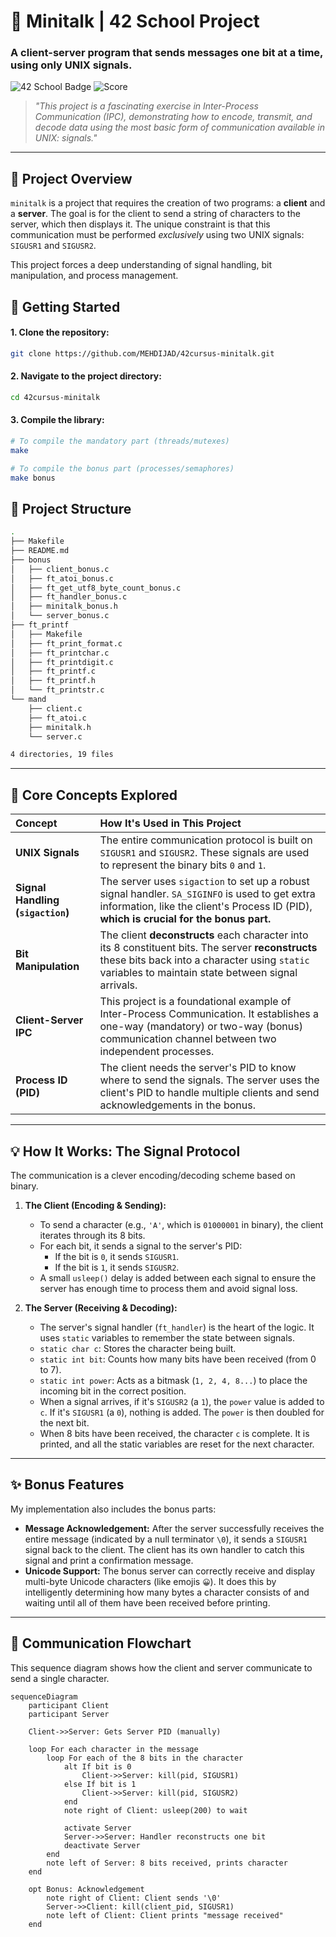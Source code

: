# 📡 Minitalk | 42 School Project

### A client-server program that sends messages one bit at a time, using only UNIX signals.

![42 School Badge](https://img.shields.io/badge/42-School-blue)
![Score](https://img.shields.io/badge/Score-125%2F100-brightgreen)

> *"This project is a fascinating exercise in Inter-Process Communication (IPC), demonstrating how to encode, transmit, and decode data using the most basic form of communication available in UNIX: signals."*

---

## 🎯 Project Overview

`minitalk` is a project that requires the creation of two programs: a **client** and a **server**. The goal is for the client to send a string of characters to the server, which then displays it. The unique constraint is that this communication must be performed *exclusively* using two UNIX signals: `SIGUSR1` and `SIGUSR2`.

This project forces a deep understanding of signal handling, bit manipulation, and process management.

## 🚀 Getting Started

#### 1. Clone the repository:

```bash
git clone https://github.com/MEHDIJAD/42cursus-minitalk.git
```

#### 2. Navigate to the project directory:

```bash
cd 42cursus-minitalk
```

#### 3. Compile the library:

```bash
# To compile the mandatory part (threads/mutexes)
make

# To compile the bonus part (processes/semaphores)
make bonus
```

## 🪾 Project Structure
```bash
.
├── Makefile
├── README.md
├── bonus
│   ├── client_bonus.c
│   ├── ft_atoi_bonus.c
│   ├── ft_get_utf8_byte_count_bonus.c
│   ├── ft_handler_bonus.c
│   ├── minitalk_bonus.h
│   └── server_bonus.c
├── ft_printf
│   ├── Makefile
│   ├── ft_print_format.c
│   ├── ft_printchar.c
│   ├── ft_printdigit.c
│   ├── ft_printf.c
│   ├── ft_printf.h
│   └── ft_printstr.c
└── mand
    ├── client.c
    ├── ft_atoi.c
    ├── minitalk.h
    └── server.c

4 directories, 19 files
```

---

## 🧠 Core Concepts Explored

| Concept | How It's Used in This Project |
| :--- | :--- |
| **UNIX Signals** | The entire communication protocol is built on `SIGUSR1` and `SIGUSR2`. These signals are used to represent the binary bits `0` and `1`. |
| **Signal Handling (`sigaction`)** | The server uses `sigaction` to set up a robust signal handler. `SA_SIGINFO` is used to get extra information, like the client's Process ID (PID), **which is crucial for the bonus part.** |
| **Bit Manipulation** | The client **deconstructs** each character into its 8 constituent bits. The server **reconstructs** these bits back into a character using `static` variables to maintain state between signal arrivals. |
| **Client-Server IPC** | This project is a foundational example of Inter-Process Communication. It establishes a one-way (mandatory) or two-way (bonus) communication channel between two independent processes. |
| **Process ID (PID)** | The client needs the server's PID to know where to send the signals. The server uses the client's PID to handle multiple clients and send acknowledgements in the bonus. |

---

## 💡 How It Works: The Signal Protocol

The communication is a clever encoding/decoding scheme based on binary.

1.  **The Client (Encoding & Sending):**
    *   To send a character (e.g., `'A'`, which is `01000001` in binary), the client iterates through its 8 bits.
    *   For each bit, it sends a signal to the server's PID:
        *   If the bit is `0`, it sends `SIGUSR1`.
        *   If the bit is `1`, it sends `SIGUSR2`.
    *   A small `usleep()` delay is added between each signal to ensure the server has enough time to process them and avoid signal loss.

2.  **The Server (Receiving & Decoding):**
    *   The server's signal handler (`ft_handler`) is the heart of the logic. It uses `static` variables to remember the state between signals.
    *   `static char c`: Stores the character being built.
    *   `static int bit`: Counts how many bits have been received (from 0 to 7).
    *   `static int power`: Acts as a bitmask (`1, 2, 4, 8...`) to place the incoming bit in the correct position.
    *   When a signal arrives, if it's `SIGUSR2` (a `1`), the `power` value is added to `c`. If it's `SIGUSR1` (a `0`), nothing is added. The `power` is then doubled for the next bit.
    *   When 8 bits have been received, the character `c` is complete. It is printed, and all the static variables are reset for the next character.

---

## ✨ Bonus Features

My implementation also includes the bonus parts:

-   **Message Acknowledgement:** After the server successfully receives the entire message (indicated by a null terminator `\0`), it sends a `SIGUSR1` signal back to the client. The client has its own handler to catch this signal and print a confirmation message.
-   **Unicode Support:** The bonus server can correctly receive and display multi-byte Unicode characters (like emojis `😀`). It does this by intelligently determining how many bytes a character consists of and waiting until all of them have been received before printing.

---

## 🔄 Communication Flowchart

This sequence diagram shows how the client and server communicate to send a single character.

```mermaid
sequenceDiagram
    participant Client
    participant Server

    Client->>Server: Gets Server PID (manually)
    
    loop For each character in the message
        loop For each of the 8 bits in the character
            alt If bit is 0
                Client->>Server: kill(pid, SIGUSR1)
            else If bit is 1
                Client->>Server: kill(pid, SIGUSR2)
            end
            note right of Client: usleep(200) to wait
            
            activate Server
            Server->>Server: Handler reconstructs one bit
            deactivate Server
        end
        note left of Server: 8 bits received, prints character
    end

    opt Bonus: Acknowledgement
        note right of Client: Client sends '\0'
        Server->>Client: kill(client_pid, SIGUSR1)
        note left of Client: Client prints "message received"
    end
```